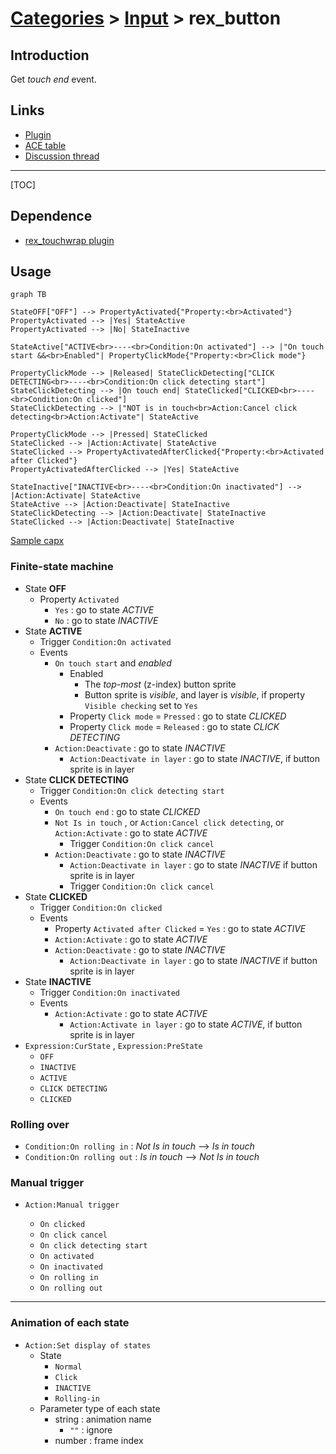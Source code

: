 # [Categories](categories.index.html) > [Input](input.index.html) > rex_button

## Introduction

Get *touch end* event.

## Links

- [Plugin](https://rexrainbow.github.io/C2RexDoc/repo/rex_button.7z)
- [ACE table](https://rexrainbow.github.io/C2RexDoc/c2rexpluginsACE/behavior_rex_button.html)
- [Discussion thread](https://www.scirra.com/forum/behaviors-rex-button_t76546)


----

[TOC]

## Dependence

- [rex_touchwrap plugin](rex_touchwrap.html)

## Usage

```mermaid
graph TB

StateOFF["OFF"] --> PropertyActivated{"Property:<br>Activated"}
PropertyActivated --> |Yes| StateActive
PropertyActivated --> |No| StateInactive

StateActive["ACTIVE<br>----<br>Condition:On activated"] --> |"On touch start &&<br>Enabled"| PropertyClickMode{"Property:<br>Click mode"}

PropertyClickMode --> |Released| StateClickDetecting["CLICK DETECTING<br>----<br>Condition:On click detecting start"]
StateClickDetecting --> |On touch end| StateClicked["CLICKED<br>----<br>Condition:On clicked"]
StateClickDetecting --> |"NOT is in touch<br>Action:Cancel click detecting<br>Action:Activate"| StateActive

PropertyClickMode --> |Pressed| StateClicked
StateClicked --> |Action:Activate| StateActive
StateClicked --> PropertyActivatedAfterClicked{"Property:<br>Activated after Clicked"}
PropertyActivatedAfterClicked --> |Yes| StateActive

StateInactive["INACTIVE<br>----<br>Condition:On inactivated"] --> |Action:Activate| StateActive
StateActive --> |Action:Deactivate| StateInactive
StateClickDetecting --> |Action:Deactivate| StateInactive
StateClicked --> |Action:Deactivate| StateInactive

```

[Sample capx](https://onedrive.live.com/redir?resid=7497FD5EC94476E!507&authkey=!AKFdJ_JUMvmdKrQ&ithint=file%2c.capx)

### Finite-state machine

- State **OFF**
  - Property `Activated`
    - `Yes` : go to state *ACTIVE*
    - `No` : go to state *INACTIVE*
- State **ACTIVE**
  - Trigger `Condition:On activated`
  - Events
    - `On touch start` and *enabled*
      - Enabled
        - The *top-most* (z-index) button sprite
        - Button sprite is *visible*, and layer is *visible*, if property `Visible checking` set to `Yes`
      - Property `Click mode` = `Pressed` : go to state *CLICKED*
      - Property `Click mode` = `Released` : go to state *CLICK DETECTING*
    - `Action:Deactivate` : go to state *INACTIVE*
      - `Action:Deactivate in layer`  : go to state *INACTIVE*, if button sprite is in layer
- State **CLICK DETECTING**
  - Trigger `Condition:On click detecting start`
  - Events
    - `On touch end` : go to state *CLICKED*
    - `Not Is in touch` ,  or `Action:Cancel click detecting`, or `Action:Activate` : go to state *ACTIVE*
      - Trigger `Condition:On click cancel`
    - `Action:Deactivate` : go to state *INACTIVE*
      - `Action:Deactivate in layer`  : go to state *INACTIVE* if button sprite is in layer
      - Trigger `Condition:On click cancel`
- State **CLICKED**
  - Trigger `Condition:On clicked`
  - Events
    - Property `Activated after Clicked` = `Yes` : go to state *ACTIVE*
    - `Action:Activate` : go to state *ACTIVE*
    - `Action:Deactivate` : go to state *INACTIVE*
      - `Action:Deactivate in layer`  : go to state *INACTIVE* if button sprite is in layer
- State **INACTIVE**
  - Trigger `Condition:On inactivated`
  - Events
    - `Action:Activate` : go to state *ACTIVE*
      - `Action:Activate in layer` : go to state *ACTIVE*, if button sprite is in layer
- `Expression:CurState` , `Expression:PreState`
  - `OFF`
  - `INACTIVE`
  - `ACTIVE`
  - `CLICK DETECTING`
  - `CLICKED`

### Rolling over

- `Condition:On rolling in` : *Not Is in touch* --> *Is in touch*
- `Condition:On rolling out` : *Is in touch* --> *Not Is in touch*

### Manual trigger

- `Action:Manual trigger`

  - `On clicked`
  - `On click cancel`
  - `On click detecting start`
  - `On activated`
  - `On inactivated`
  - `On rolling in`
  - `On rolling out`


----

### Animation of each state

- `Action:Set display of states`
  - State
    - `Normal`
    - `Click`
    - `INACTIVE`
    - `Rolling-in`
  - Parameter type of each state
    - string : animation name
      - `""` : ignore
    - number : frame index